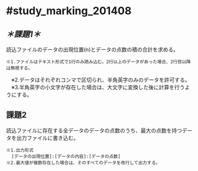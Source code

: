 #study_marking_201408
====================

 ## *＊課題1＊*
  読込ファイルのデータの出現位置(n)とデータの点数の積の合計を求める。
  
    ※1.ファイルはテキスト形式で1行のみ読み込む。2行以上のデータがあった場合、2行目以降は無視する。
  　※2.データはそれぞれコンマで区切られ、半角英字のみのデータを許可する。
  　※3.半角英字の小文字が存在した場合は、大文字に変換した後に計算を行うようにする。
  　
 ## **課題2**
  読込ファイルに存在する全データのデータの点数のうち、最大の点数を持つデータを出力ファイルに書き込む。
  
    ※1.出力形式
      [データの出現位置]:[データの内容]:[データの点数]
    ※2.最大値が複数存在した場合は、そのすべてのデータを改行して出力する。
